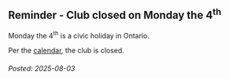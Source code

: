 
## Reminder - Club closed on Monday the 4<sup>th</sup>

Monday the 4<sup>th</sup> is a civic holiday in Ontario.

Per the [calendar](https://excelsiorfencing.ca/Calendar.html), the club is closed.

###### Posted: 2025-08-03
